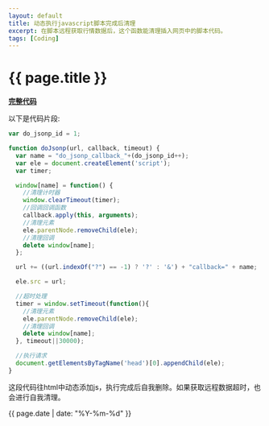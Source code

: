 ```yaml
---
layout: default
title: 动态执行javascript脚本完成后清理
excerpt: 在脚本远程获取行情数据后，这个函数能清理插入网页中的脚本代码。
tags: [Coding]
---
```

{{ page.title }}
================
[**完整代码**](https://github.com/cforth/gdzqtest/blob/gh-pages/js/hqTable.js)

以下是代码片段:

```javascript
var do_jsonp_id = 1;

function doJsonp(url, callback, timeout) {
  var name = "do_jsonp_callback_"+(do_jsonp_id++);
  var ele = document.createElement('script');
  var timer;

  window[name] = function() {
    //清理计时器
    window.clearTimeout(timer);
    //回调回调函数
    callback.apply(this, arguments);
    //清理元素
    ele.parentNode.removeChild(ele);
    //清理回调
    delete window[name];
  };

  url += ((url.indexOf("?") == -1) ? '?' : '&') + "callback=" + name;

  ele.src = url;

  //超时处理
  timer = window.setTimeout(function(){
    //清理元素
    ele.parentNode.removeChild(ele);
    //清理回调
    delete window[name];
  }, timeout||30000);

  //执行请求
  document.getElementsByTagName('head')[0].appendChild(ele);
}
```

这段代码往html中动态添加js，执行完成后自我删除。如果获取远程数据超时，也会进行自我清理。


{{ page.date | date: "%Y-%m-%d" }}
